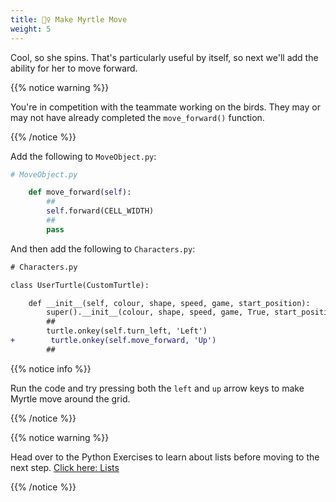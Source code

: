 ```yaml
---
title: 🏃‍♀️ Make Myrtle Move
weight: 5
---
```


Cool, so she spins.
That's particularly useful by itself, so next we'll add the ability for her to move forward.

{{% notice warning %}}

You're in competition with the teammate working on the birds. They may or may not have already completed the `move_forward()` function.

{{% /notice %}}

Add the following to `MoveObject.py`:

```python
# MoveObject.py

    def move_forward(self):
        ##
        self.forward(CELL_WIDTH)
        ##
        pass

```

And then add the following to `Characters.py`:

```diff
# Characters.py

class UserTurtle(CustomTurtle):

    def __init__(self, colour, shape, speed, game, start_position):
        super().__init__(colour, shape, speed, game, True, start_position)
        ##
        turtle.onkey(self.turn_left, 'Left')
+        turtle.onkey(self.move_forward, 'Up')
        ##

```

{{% notice info %}}

Run the code and try pressing both the `left` and `up` arrow keys to make Myrtle move around the grid.

{{% /notice %}}

{{% notice warning %}}

Head over to the Python Exercises to learn about lists before moving to the next step. [Click here: Lists](../../exercises/lists)

{{% /notice %}}
